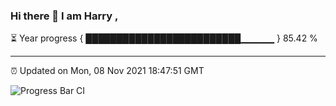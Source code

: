 ### Hi there 👋 I am Harry , 

⏳ Year progress { █████████████████████████▁▁▁▁▁ } 85.42 %

---

⏰ Updated on Mon, 08 Nov 2021 18:47:51 GMT

![Progress Bar CI](https://github.com/duykhang68/duykhang68/workflows/Progress%20Bar%20CI/badge.svg)
